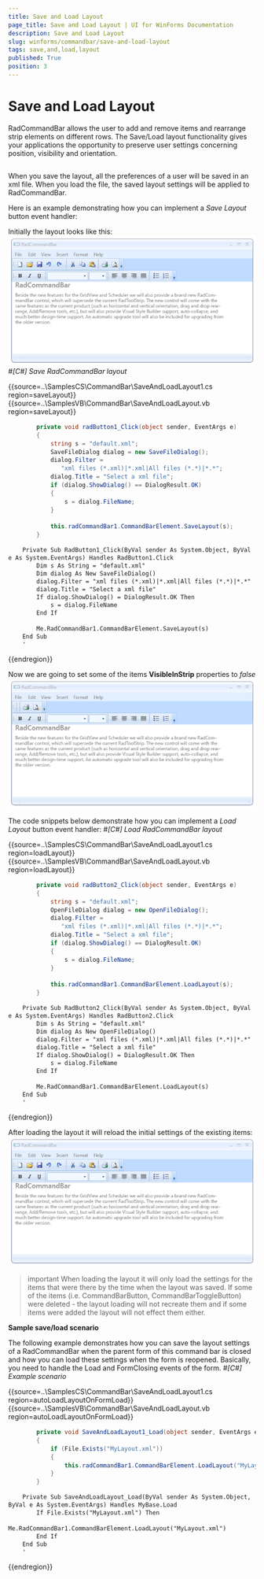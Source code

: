 ```yaml
---
title: Save and Load Layout
page_title: Save and Load Layout | UI for WinForms Documentation
description: Save and Load Layout
slug: winforms/commandbar/save-and-load-layout
tags: save,and,load,layout
published: True
position: 3
---
```


# Save and Load Layout



RadCommandBar allows  the user to add and remove items and rearrange strip elements on different rows. The Save/Load layout
     	 functionality gives your applications the opportunity to preserve user settings concerning position, visibility and orientation. 
      

## 

When you save the layout, all the preferences of a user will be saved in an xml file. When you load the file, 
        the saved layout settings will be applied to RadCommandBar.

Here is an example demonstrating how you can implement a *Save Layout* button event handler:

Initially the layout looks like this:![command-bar-save-and-load-layout 001](images/command-bar-save-and-load-layout001.png)#_[C#] Save RadCommandBar layout_

	



{{source=..\SamplesCS\CommandBar\SaveAndLoadLayout1.cs region=saveLayout}} 
{{source=..\SamplesVB\CommandBar\SaveAndLoadLayout.vb region=saveLayout}} 

````C#
        private void radButton1_Click(object sender, EventArgs e)
        {
            string s = "default.xml";
            SaveFileDialog dialog = new SaveFileDialog();
            dialog.Filter =
               "xml files (*.xml)|*.xml|All files (*.*)|*.*";
            dialog.Title = "Select a xml file";
            if (dialog.ShowDialog() == DialogResult.OK)
            {
                s = dialog.FileName;
            }

            this.radCommandBar1.CommandBarElement.SaveLayout(s);
        }
````
````VB.NET
    Private Sub RadButton1_Click(ByVal sender As System.Object, ByVal e As System.EventArgs) Handles RadButton1.Click
        Dim s As String = "default.xml"
        Dim dialog As New SaveFileDialog()
        dialog.Filter = "xml files (*.xml)|*.xml|All files (*.*)|*.*"
        dialog.Title = "Select a xml file"
        If dialog.ShowDialog() = DialogResult.OK Then
            s = dialog.FileName
        End If

        Me.RadCommandBar1.CommandBarElement.SaveLayout(s)
    End Sub
    '
````

{{endregion}} 




Now we are going to set some of the items __VisibleInStrip__ properties to *false*![command-bar-save-and-load-layout 002](images/command-bar-save-and-load-layout002.png)

The code snippets below demonstrate how you can implement a *Load Layout* button event handler: #_[C#] Load RadCommandBar layout_

	



{{source=..\SamplesCS\CommandBar\SaveAndLoadLayout1.cs region=loadLayout}} 
{{source=..\SamplesVB\CommandBar\SaveAndLoadLayout.vb region=loadLayout}} 

````C#
        private void radButton2_Click(object sender, EventArgs e)
        {
            string s = "default.xml";
            OpenFileDialog dialog = new OpenFileDialog();
            dialog.Filter =
               "xml files (*.xml)|*.xml|All files (*.*)|*.*";
            dialog.Title = "Select a xml file";
            if (dialog.ShowDialog() == DialogResult.OK)
            {
                s = dialog.FileName;
            }

            this.radCommandBar1.CommandBarElement.LoadLayout(s);
        }
````
````VB.NET
    Private Sub RadButton2_Click(ByVal sender As System.Object, ByVal e As System.EventArgs) Handles RadButton2.Click
        Dim s As String = "default.xml"
        Dim dialog As New OpenFileDialog()
        dialog.Filter = "xml files (*.xml)|*.xml|All files (*.*)|*.*"
        dialog.Title = "Select a xml file"
        If dialog.ShowDialog() = DialogResult.OK Then
            s = dialog.FileName
        End If

        Me.RadCommandBar1.CommandBarElement.LoadLayout(s)
    End Sub
    '
````

{{endregion}} 




After loading the layout it will reload the initial settings of the existing items:![command-bar-save-and-load-layout 001](images/command-bar-save-and-load-layout001.png)

>important When loading the layout it will only load the settings for the items that were there by the time when the layout was saved.
  If some of the items (i.e. CommandBarButton, CommandBarToggleButton) were deleted - the layout loading will not recreate them and if some items were added
  the layout will not effect them either.
>


__Sample save/load scenario__

The following example demonstrates how you can save the layout settings of a RadCommandBar when the parent form of this command bar is closed 
 			and how you can load these settings when the form is reopened. Basically, you need to handle the Load and FormClosing events of the form.
 		#_[C#] Example scenario_

	



{{source=..\SamplesCS\CommandBar\SaveAndLoadLayout1.cs region=autoLoadLayoutOnFormLoad}} 
{{source=..\SamplesVB\CommandBar\SaveAndLoadLayout.vb region=autoLoadLayoutOnFormLoad}} 

````C#
        private void SaveAndLoadLayout1_Load(object sender, EventArgs e)
        {
            if (File.Exists("MyLayout.xml"))
            {
                this.radCommandBar1.CommandBarElement.LoadLayout("MyLayout.xml");
            }
        }
````
````VB.NET
    Private Sub SaveAndLoadLayout_Load(ByVal sender As System.Object, ByVal e As System.EventArgs) Handles MyBase.Load
        If File.Exists("MyLayout.xml") Then
            Me.RadCommandBar1.CommandBarElement.LoadLayout("MyLayout.xml")
        End If
    End Sub
    '
````

{{endregion}} 



